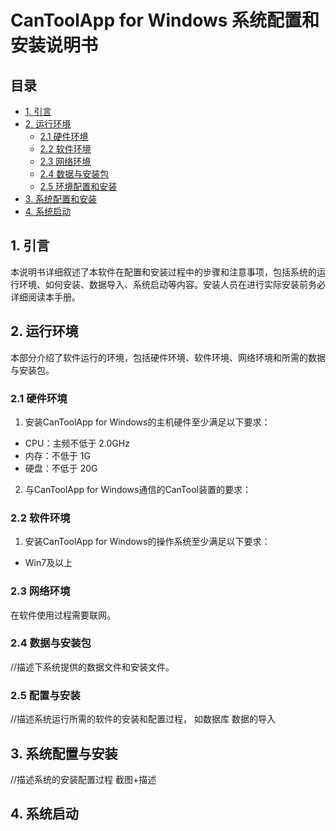 ﻿# CanToolApp for Windows 系统配置和安装说明书
## 目录

  * [1. 引言](#1-引言)
  * [2. 运行环境](#2-运行环境)
    * [2.1 硬件环境](#21-硬件环境)
    * [2.2 软件环境](#22-软件环境)
    * [2.3 网络环境](#23-网络环境)
    * [2.4 数据与安装包](#24-数据与安装包)
    * [2.5 环境配置和安装](#25-环境配置和安装)
  * [3. 系统配置和安装](#4-系统配置和安装)
  * [4. 系统启动](#4-系统启动)


## 1. 引言
本说明书详细叙述了本软件在配置和安装过程中的步骤和注意事项，包括系统的运行环境、如何安装、数据导入、系统启动等内容。安装人员在进行实际安装前务必详细阅读本手册。

## 2. 运行环境
本部分介绍了软件运行的环境，包括硬件环境、软件环境、网络环境和所需的数据与安装包。

### 2.1 硬件环境
1. 安装CanToolApp for Windows的主机硬件至少满足以下要求：
- CPU：主频不低于 2.0GHz    
- 内存：不低于 1G  
- 硬盘：不低于 20G

2. 与CanToolApp for Windows通信的CanTool装置的要求：


### 2.2 软件环境
1. 安装CanToolApp for Windows的操作系统至少满足以下要求：
- Win7及以上

### 2.3 网络环境
在软件使用过程需要联网。

### 2.4 数据与安装包

//描述下系统提供的数据文件和安装文件。


### 2.5 配置与安装

//描述系统运行所需的软件的安装和配置过程，
如数据库
数据的导入


## 3. 系统配置与安装

//描述系统的安装配置过程 截图+描述

## 4. 系统启动